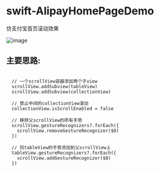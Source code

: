 # swift-AlipayHomePageDemo
仿支付宝首页滚动效果

![image](https://github.com/GorXion/AlipayHomePageDemo/blob/master/alipay_home.gif)

## 主要思路:

``` objc

  // 一个scrollView容器添加两个子view
  scrollView.addSubview(tableView)
  scrollView.addSubview(collectionView)
  
  // 禁止中间的collectionView滚动
  collectionView.isScrollEnabled = false
        
  // 移除父scrollView的所有手势
  scrollView.gestureRecognizers?.forEach({
    scrollView.removeGestureRecognizer($0)
  })
        
  // 将tableView的手势添加到父scrollView上
  tableView.gestureRecognizers?.forEach({
    scrollView.addGestureRecognizer($0)
  })
```
